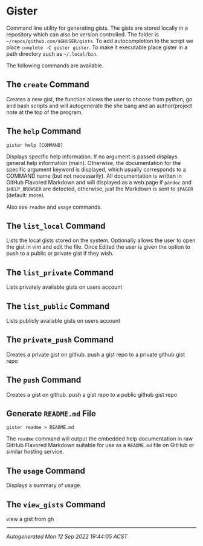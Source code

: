 # Gister

Command line utility for generating gists. The gists are stored locally 
in a repository which can also be version controlled. The folder is 
`~/repos/github.com/$GHUSER/gists`. To add autocompletion to the script
we place `complete -C gister gister`. To make it executable place gister in a path
directory such as `~/.local/bin`. 

The following commands are available.

## The `create` Command

Creates a new gist, the function allows the user 
to choose from python, go and bash scripts and will autogenerate 
the she bang and an author/project note at the top of the program.

## The `help` Command

```
gister help [COMMAND]
```

Displays specific help information. If no argument is passed displays
general help information (main). Otherwise, the documentation for the
specific argument keyword is displayed, which usually corresponds to
a COMMAND name (but not necessarily). All documentation is written in
GitHub Flavored Markdown and will displayed as a web page if `pandoc`
and `$HELP_BROWSER` are detected, otherwise, just the Markdown is sent
to `$PAGER` (default: more).

Also see `readme` and `usage` commands.

## The `list_local` Command

Lists the local gists stored on the system. 
Optionally allows the user to open the gist in vim and edit the file.
Once Edited the user is given the option to push to a public or 
private gist if they wish.

## The `list_private` Command

Lists privately available gists on users account

## The `list_public` Command

Lists publicly available gists on users account

## The `private_push` Command

Creates a private gist on github.
  push a gist repo to a private github gist repo

## The `push` Command

Creates a gist on github.
  push a gist repo to a public github gist repo

## Generate `README.md` File

```
gister readme > README.md
```

The `readme` command will output the embedded help documentation in raw
GitHub Flavored Markdown suitable for use as a `README.md` file on
GitHub or similar hosting service.

## The `usage` Command

Displays a summary of usage.

## The `view_gists` Command

view a gist from gh

----

*Autogenerated Mon 12 Sep 2022 19:44:05 ACST*

